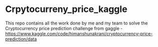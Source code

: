 # Crpytocurreny_price_kaggle
This repo contains all the work done by me and my team to solve the Cryptocurrency price prediction challenge from gaggle - https://www.kaggle.com/code/himanshunakrani/cryptocurrency-price-prediction/data
